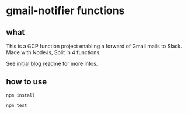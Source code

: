 # gmail-notifier functions
## what
This is a GCP function project enabling a forward of Gmail mails to Slack. Made with NodeJs, Split in 4 functions.

See [initial blog readme](doc-reference.md) for more infos.

## how to use
``npm install``

``npm test``